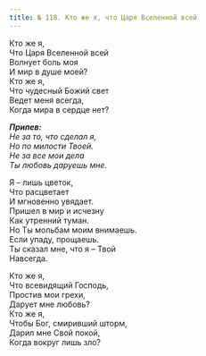 ```yaml
---
title: № 118. Кто же я, что Царя Вселенной всей
---
```


Кто же я,  
Что Царя Вселенной всей  
Волнует боль моя  
И мир в душе моей?  
Кто же я,  
Что чудесный Божий свет  
Ведет меня всегда,  
Когда мира в сердце нет?  
                
*__Припев:__  
Не за то, что сделал я,  
Но по милости Твоей.  
Не за все мои дела  
Ты любовь даруешь мне.*  

Я – лишь цветок,  
Что расцветает  
И мгновенно увядает.  
Пришел в мир и исчезну  
Как утренний туман.  
Но Ты мольбам моим внимаешь.  
Если упаду, прощаешь.  
Ты сказал мне, что я – Твой  
Навсегда.  

Кто же я,  
Что всевидящий Господь,  
Простив мои грехи,  
Дарует мне любовь?  
Кто же я,  
Чтобы Бог, смиривший шторм,  
Дарил мне Свой покой,  
Когда вокруг лишь зло?
